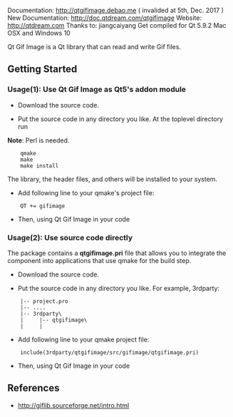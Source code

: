 Documentation: http://qtgifimage.debao.me ( invalided at 5th, Dec. 2017 )
New Documentation: http://doc.qtdream.com/qtgifimage
Website: http://qtdream.com
Thanks to: jiangcaiyang
Get compiled for Qt 5.9.2 Mac OSX and Windows 10

Qt Gif Image is a Qt library that can read and write Gif files.
 
## Getting Started

### Usage(1): Use Qt Gif Image as Qt5's addon module

* Download the source code.

* Put the source code in any directory you like. At the toplevel directory run

**Note**: Perl is needed.

```
    qmake
    make
    make install
```

The library, the header files, and others will be installed to your system.

* Add following line to your qmake's project file:

```
    QT += gifimage
```

* Then, using Qt Gif Image in your code

### Usage(2): Use source code directly

The package contains a **qtgifimage.pri** file that allows you to integrate the component into applications that use qmake for the build step.

* Download the source code.

* Put the source code in any directory you like. For example, 3rdparty:

```
    |-- project.pro
    |-- ....
    |-- 3rdparty\
    |     |-- qtgifimage\
    |     |
```

* Add following line to your qmake project file:

```
    include(3rdparty/qtgifimage/src/gifimage/qtgifimage.pri)
```

* Then, using Qt Gif Image in your code

## References

* http://giflib.sourceforge.net/intro.html
